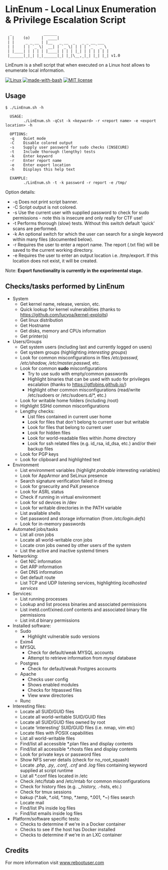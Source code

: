 # LinEnum - Local Linux Enumeration & Privilege Escalation Script

      _              ______                       
     | |    (o)     |  ____|                      
     | |     _ _ __ | |__   _ __  _   _ _ __ ___  
     | |    | | `_ \|  __| | `_ \| | | | '_ ` _ \ 
     | |____| | | | | |____| | | | |_| | | | | | |
     |______|_|_| |_|______|_| |_|\__,_|_| |_| |_| v1.0

LinEnum is a shell script that when executed on a Linux host allows to enumerate local information.

[![Linux](https://svgshare.com/i/Zhy.svg)](https://svgshare.com/i/Zhy.svg)
[![made-with-bash](https://img.shields.io/badge/Made%20with-Bash-1f425f.svg)](https://www.gnu.org/software/bash/)
[![MIT license](https://img.shields.io/badge/License-MIT-blue.svg)](https://lbesson.mit-license.org/)

## Usage

    $ ./LinEnum.sh -h
    
      USAGE:
            ./LinEnum.sh -qCst -k <keyword> -r <report name> -e <export location> -h
      
      OPTIONS:
      -q    Quiet mode
      -C    Disable colored output
      -s    Supply user password for sudo checks (INSECURE)
      -t    Include thorough (lengthy) tests
      -k    Enter keyword
      -r    Enter report name
      -e    Enter export location
      -h    Displays this help text
      
      EXAMPLE:
            ./LinEnum.sh -t -k password -r report -e /tmp/

Option details:
* -q Does not print script banner.
* -C Script output is not colored.
* -s Use the current user with supplied password to check for sudo permissions - note this is insecure and only really for CTF use!
* -t Performs thorough (slow) tests. Without this switch default 'quick' scans are performed.
* -k An optional switch for which the user can search for a single keyword within many files (documented below).
* -r Requires the user to enter a report name. The report (.txt file) will be saved to the current working directory.
* -e Requires the user to enter an output location i.e. /tmp/export. If this location does not exist, it will be created.

Note: **Export functionality is currently in the experimental stage.**

## Checks/tasks performed by LinEnum
* System
  * Get kernel name, release, version, etc.
  * Quick lookup for kernel vulnerabilities (thanks to https://github.com/lucyoa/kernel-exploits)
  * Get linux distribution
  * Get Hostname
  * Get disks, memory and CPUs information
  * Get printer(s)
* Users/Groups
  * Get system users (including last and currently logged on users) 
  * Get system groups (highlighting *interesting groups*)
  * Look for common misconfigurations in files */etc/passwd, /etc/shadow, /etc/master.passwd,* etc.
  * Look for common **sudo** misconfigurations
    * Try to use sudo with empty/common passwords
    * Highlight binaries that can be used with sudo for privileges escalation (thanks to https://gtfobins.github.io/)
    * Highlight other common misconfigurations (read/write /etc/sudoers or /etc/sudoers.d/*, etc.)
  * Look for writable home folders (including /root)
  * Highlight SSHd common misconfigurations
  * Lengthy checks:
    * List files contained in current user home
    * Look for files that don't belong to current user but writable
    * Look for files that belong to current user
    * Look for hidden files
    * Look for world-readable files within /home directory
    * Look for ssh related files (e.g. id_rsa, id_dsa, etc.) and/or their backup files
  * Look for PGP keys
  * Look for clipboard and highlighted text
* Environment
  * List environment variables (highlight *probable* interesting variables)
  * Look for AppArmor and SeLinux presence
  * Search signature verification failed in dmesg
  * Look for grsecurity and PaX presence
  * Look for ASRL status
  * Check if running in virtual environment
  * Look for sd devices in /dev
  * Look for writable directories in the PATH variable
  * List available shells
  * Get password and storage information (from */etc/login.defs*)
  * Look for in-memory passwords
* Automated jobs/tasks
  * List all cron jobs
  * Locate all world-writable cron jobs
  * Locate cron jobs owned by other users of the system
  * List the active and inactive systemd timers
* Networking:
  * Get NIC information
  * Get ARP information
  * Get DNS information
  * Get default route
  * List TCP and UDP listening services, highlighting *localhosted services* 
* Services:
  * List running processes
  * Lookup and list process binaries and associated permissions
  * List inetd.conf/xined.conf contents and associated binary file permissions
  * List init.d binary permissions
* Installed software:
  * Sudo
    * Highlight vulnerable sudo versions
  * Exim4
  * MYSQL
    * Check for default/weak MYSQL accounts
    * Attempt to retrieve information from *mysql* database
  * Postgres
    * Check for default/weak Postgres accounts
  * Apache
    * Checks user config
    * Shows enabled modules
    * Checks for htpasswd files
    * View www directories
  * Runc
* Interesting files:
  * Locate all SUID/GUID files
  * Locate all world-writable SUID/GUID files
  * Locate all SUID/GUID files owned by root
  * Locate ‘interesting’ SUID/GUID files (i.e. nmap, vim etc)
  * Locate files with POSIX capabilities
  * List all world-writable files
  * Find/list all accessible *.plan files and display contents
  * Find/list all accessible *.rhosts files and display contents
  * Look for private keys or password files
  * Show NFS server details (check for no_root_squash)
  * Locate *.php*, *.py*, *.conf*, *.cnf* and *.log* files containing keyword supplied at script runtime
  * List all *.conf files located in /etc
  * Check /etc/fstab and /etc/mtab for common misconfigurations
  * Check for history files (e.g. .*_history, .*-hsts, etc.)
  * Check for tmux sessions 
  * bakup (*.bak, *.old, *.tmp, *.temp, *.001, *~) files search
  * Locate mail
  * Find/list IPs inside log files
  * Find/list emails inside log files
* Platform/software specific tests:
  * Checks to determine if we're in a Docker container
  * Checks to see if the host has Docker installed
  * Checks to determine if we're in an LXC container

## Credits
For more information visit www.rebootuser.com
